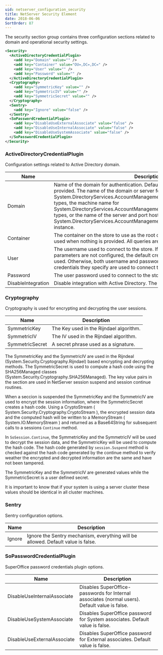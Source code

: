 ```yaml
---
uid: netserver_configuration_security
title: NetServer Security Element
date: 2018-06-06
SortOrder: 87
---
```

The security section group contains three configuration sections related to domain and operational security settings.

```xml
<Security>
  <ActiveDirectoryCredentialPlugin>
    <add key="Domain" value="" />
    <add key="Container" value="OU=,DC=,DC=" />
    <add key="User" value="" />
    <add key="Password" value="" />
  </ActiveDirectoryCredentialPlugin>
  <Cryptography>
    <add key="SymmetricKey" value="" />
    <add key="SymmetricIV" value="" />
    <add key="SymmetricSecret" value="" />
  </Cryptography>
  <Sentry>
    <add key="Ignore" value="false" />
  </Sentry>
  <SoPasswordCredentialPlugin>
    <add key="DisableUseExternalAssociate" value="false" />
    <add key="DisableUseInternalAssociate" value="false" />
    <add key="DisableUseSystemAssociate" value="false" />
  </SoPasswordCredentialPlugin>
</Security>
```

### ActiveDirectoryCredentialPlugin

Configuration settings related to Active Directory domain.

|Name|Description|
|------------|-|
|Domain|Name of the domain for authentication.  Default domain is used when nothing is provided. The name of the domain or server for System.DirectoryServices.AccountManagement.ContextType.Domain context types, the machine name for System.DirectoryServices.AccountManagement.ContextType.Machine context types, or the name of the server and port hosting the System.DirectoryServices.AccountManagement.ContextType.ApplicationDirectory instance.|
|Container|The container on the store to use as the root of the context. Default container is used when nothing is provided. All queries are performed under this root.|
|User|The username used to connect to the store. If the username and password parameters are not configured, the default credentials of the current principal are used. Otherwise, both username and password must be configured, and the credentials they specify are used to connect to the store.|
|Password|The user password used to connect to the store.|
|DisableIntegration|Disable integration with Active Directory. The default value is false.|

### Cryptography

Cryptography is used for encrypting and decrypting the user sessions.

|Name|Description|
|------------|-|
|SymmetricKey|The Key used in the Rijndael algorithm.|
|SymmetricIV|The IV used in the Rijndael algorithm.|
|SymmetricSecret|A secret phrase used as a signature.|

The SymmetricKey and the SymmetricIV are used in the Rijndeal (System.Security.Cryptography.Rijndael) based encrypting and decrypting methods. The SymmetricSecret is used to compute a hash code using the SHA256Managed classes (System.Security.Cryptography.SHA256Managed). The key value pairs in the section are used in NetServer session suspend and session continue routines.

When a seccion is suspended the SymmetricKey and the SymmetricIV are used to encrypt the session information, where the SymmetricSecret creates a hash code. Using a CryptoStream ( System.Security.Cryptography.CryptoStream ), the encrypted session data and the computed hash will be written to a MemoryStream ( System.IO.MemoryStream ) and returned as a Base64String for subsequent calls to a sessions ```Continue``` method.

In ```SoSession.Continue```, the SymmetricKey and the SymmetricIV will be used to decrypt the session data, and the SymmetricKey will be used to compute the hash code. The hash code generated by ```session.Suspend``` method is checked against the hash code generated by the continue method to verify weather the encrypted and decrypted information are the same and have not been tampered.

The SymmetricKey and the SymmetricIV are generated values while the SymmetricSecret is a user defined secret.

It is important to know that if your system is using a server cluster these values should be identical in all cluster machines.

### Sentry

Sentry configuration options.

|Name|Description|
|------------|-|
|Ignore|Ignore the Sentry mechanism, everything will be allowed. Default value is false.|

### SoPasswordCredentialPlugin

SuperOffice password credentials plugin options.

|Name|Description|
|------------|-|
|DisableUseInternalAssociate|Disables SuperOffice-passwords for Internal associates (normal users). Default value is false.|
|DisableUseSystemAssociate|Disables SuperOffice password for System associates. Default value is false.|
|DisableUseExternalAssociate|Disables SuperOffice password for External associates. Default value is false.|
